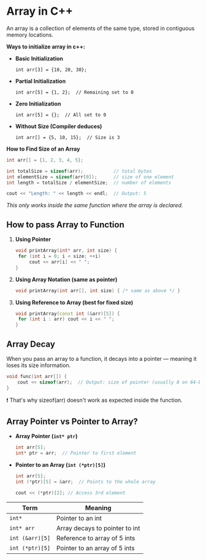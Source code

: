 # Array in C++

An array is a collection of elements of the same type, stored in contiguous memory locations.

**Ways to initialize array in c++:**

- **Basic Initialization**

  `int arr[3] = {10, 20, 30};`

- **Partial Initialization**

  `int arr[5] = {1, 2};  // Remaining set to 0`

- **Zero Initialization**

  `int arr[5] = {};  // All set to 0`

- **Without Size (Compiler deduces)**

  `int arr[] = {5, 10, 15};  // Size is 3`

**How to Find Size of an Array**

```c++
int arr[] = {1, 2, 3, 4, 5};

int totalSize = sizeof(arr);           // total bytes
int elementSize = sizeof(arr[0]);      // size of one element
int length = totalSize / elementSize;  // number of elements

cout << "Length: " << length << endl;  // Output: 5
```

_This only works inside the same function where the array is declared._

## How to pass Array to Function

1. **Using Pointer**

   ```c++
   void printArray(int* arr, int size) {
    for (int i = 0; i < size; ++i)
        cout << arr[i] << " ";
   }
   ```

2. **Using Array Notation (same as pointer)**

   ```c++
   void printArray(int arr[], int size) { /* same as above */ }
   ```

3. **Using Reference to Array (best for fixed size)**

   ```c++
   void printArray(const int (&arr)[5]) {
    for (int i : arr) cout << i << " ";
   }
   ```

## Array Decay

When you pass an array to a function, it decays into a pointer — meaning it loses its size information.

```c++
void func(int arr[]) {
    cout << sizeof(arr);  // Output: size of pointer (usually 8 on 64-bit)
}
```

❗ That's why sizeof(arr) doesn't work as expected inside the function.

## Array Pointer vs Pointer to Array?

- **Array Pointer (`int* ptr`)**

  ```c++
  int arr[5];
  int* ptr = arr;  // Pointer to first element
  ```

- **Pointer to an Array (`int (*ptr)[5]`)**

  ```c++
  int arr[5];
  int (*ptr)[5] = &arr;  // Points to the whole array

  cout << (*ptr)[2]; // Access 3rd element
  ```

| Term            | Meaning                        |
| --------------- | ------------------------------ |
| `int*`          | Pointer to an int              |
| `int* arr`      | Array decays to pointer to int |
| `int (&arr)[5]` | Reference to array of 5 ints   |
| `int (*ptr)[5]` | Pointer to an array of 5 ints  |
